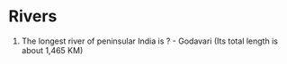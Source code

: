 # Rivers

1. The longest river of peninsular India is ? - Godavari (Its total length is about 1,465 KM)
